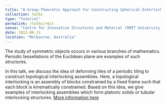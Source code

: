 ```yaml
---
title: "A Group-Theoretic Approach for Constructing Spherical-Interlocking Assemblies"
collection: talks
type: "Tutorial"
permalink: /talks/rmit
venue: "Centre for Innovative Structures and Material (RMIT University)"
date: 2013-08-11
location: "Melbourne, Australia"
---
```


The study of symmetric objects occurs in various branches of mathematics.  Periodic tessellations of the Euclidean plane are examples of such structures.

In this talk, we discuss the idea of deforming tiles of a periodic tiling to construct topological interlocking assemblies.  Here, a topological interlocking is an assembly of blocks constrained by a fixed frame such that each block is kinematically constrained.  Based on this idea, we give examples of interlocking assemblies which form platonic solids or tubular interlocking structures.
[More information here](http://exampleurl.com)
